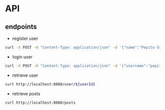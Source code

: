 # API

## endpoints

- register user

```sh
curl -X POST -H "Content-Type: application/json" -d '{"name":"Pepito Grillo","birthdate":"2000-01-01","email":"pepito@grillo.com","username":"pepitogrillo","password":"123qwe123"}' http://localhost:8080/users -v
```

- login user

```sh
curl -X POST -H "Content-Type: application/json" -d '{"username":"pepitogrillo","password":"123qwe123"}' http://localhost:8080/users/auth -v
```

- retrieve user

```sh
curl http://localhost:8080/user/${userId}
```

- retrieve posts

```sh
curl http://localhost:8080/posts
```
